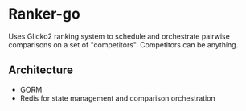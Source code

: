 # Ranker-go
Uses Glicko2 ranking system to schedule and orchestrate pairwise comparisons on a set of "competitors". Competitors can be anything.

## Architecture
- GORM
- Redis for state management and comparison orchestration
